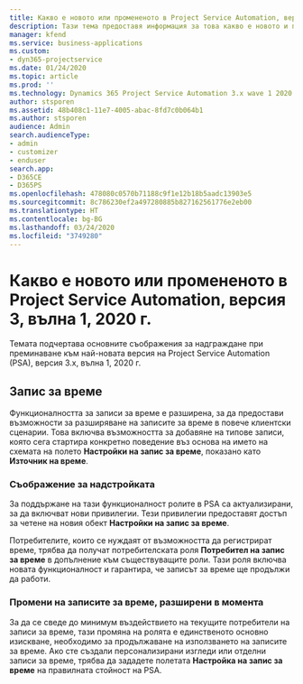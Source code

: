 ```yaml
---
title: Какво е новото или промененото в Project Service Automation, версия 3.x, вълна 1, 2020 г.
description: Тази тема предоставя информация за това какво е новото и промененото в Project Service Automation, версия 3, вълна 1, 2020 г.
manager: kfend
ms.service: business-applications
ms.custom:
- dyn365-projectservice
ms.date: 01/24/2020
ms.topic: article
ms.prod: ''
ms.technology: Dynamics 365 Project Service Automation 3.x wave 1 2020
author: stsporen
ms.assetid: 48b408c1-11e7-4005-abac-8fd7c0b064b1
ms.author: stsporen
audience: Admin
search.audienceType:
- admin
- customizer
- enduser
search.app:
- D365CE
- D365PS
ms.openlocfilehash: 478080c0570b71188c9f1e12b18b5aadc13903e5
ms.sourcegitcommit: 8c786230ef2a497280885b827162561776e2eb00
ms.translationtype: HT
ms.contentlocale: bg-BG
ms.lasthandoff: 03/24/2020
ms.locfileid: "3749280"
---
```

# <a name="whats-new-or-changed-in-project-service-automation-version-3-wave-1-2020"></a>Какво е новото или промененото в Project Service Automation, версия 3, вълна 1, 2020 г.
Темата подчертава основните съображения за надграждане при преминаване към най-новата версия на Project Service Automation (PSA), версия 3.x, вълна 1, 2020 г.

## <a name="time-entry"></a>Запис за време
Функционалността за записи за време е разширена, за да предостави възможности за разширяване на записите за време в повече клиентски сценарии. Това включва възможността за добавяне на типове записи, която сега стартира конкретно поведение въз основа на името на схемата на полето **Настройки на запис за време**, показано като **Източник на време**.

### <a name="upgrade-consideration"></a>Съображение за надстройката
За поддържане на тази функционалност ролите в PSA са актуализирани, за да включват нови привилегии. Тези привилегии предоставят достъп за четене на новия обект **Настройки на запис за време**.

Потребителите, които се нуждаят от възможността да регистрират време, трябва да получат потребителската роля **Потребител на запис за време** в допълнение към съществуващите роли. Тази роля включва новата функционалност и гарантира, че записът за време ще продължи да работи.

### <a name="currently-extended-time-entry-changes"></a>Промени на записите за време, разширени в момента
За да се сведе до минимум въздействието на текущите потребители на записи за време, тази промяна на ролята е единственото основно изискване, необходимо за продължаване на използването на записите за време. Ако сте създали персонализирани изгледи или отделни записи за време, трябва да зададете полетата **Настройка на запис за време** на правилната стойност на PSA.
